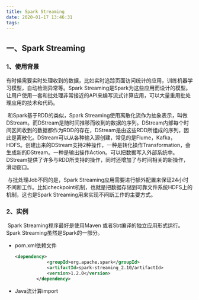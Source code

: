 ```yaml
---
title: Spark Streaming
date: 2020-01-17 13:46:31
tags:
---
```


## 一、Spark Streaming

### 1、使用背景

​		有时候需要实时处理收到的数据，比如实时追踪页面访问统计的应用，训练机器学习模型，自动检测异常等。Spark Streaming是Spark为这些应用而设计的模型。让用户使用一套和批处理非常接近的API来编写流式计算应用，可以大量重用批处理应用的技术和代码。

​		和Spark基于RDD的类似，Spark Streaming使用离散化流作为抽象表示，叫做DStream。而DStream是随时间推移而收到的数据的序列。DStream内部每个时间区间收到的数据都作为RDD的存在，DStream是由这些RDD所组成的序列，因此是离散化。DStream可以从各种输入源创建，常见的是Flume，Kafka，HDFS。创建出来的DStream支持2种操作，一种是转化操作Transformation，会生成新的DStream。一种是输出操作Action。可以把数据写入外部系统中。DStream提供了许多与RDD所支持的操作，同时还增加了与时间相关的新操作，滑动窗口。

​		与批处理Job不同的是，Spark Streaming应用需要进行额外配置来保证24小时不间断工作。比如checkpoint机制，也就是把数据存储到可靠文件系统HDFS上的机制，这也是Spark Streaming用来实现不间断工作的主要方式。

### 2、实例

​		Spark Streaming程序最好是使用Maven 或者Sbt编译的独立应用形式运行。Spark Streaming虽然是Spark的一部分。

- pom.xml依赖文件

  ```xml
  <dependency>
              <groupId>org.apache.spark</groupId>
              <artifactId>spark-streaming_2.10/artifactId>
              <version>1.2.0</version>
          </dependency>
  ```

- Java流计算import

  ```xml
  
  ```

  
